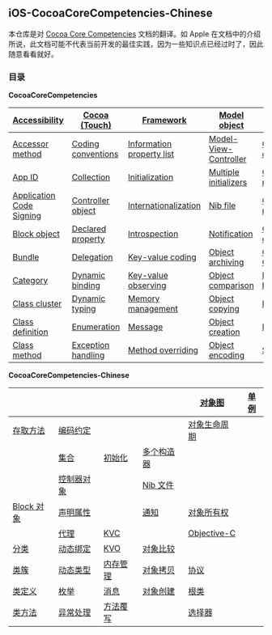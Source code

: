 ## iOS-CocoaCoreCompetencies-Chinese

本仓库是对 [Cocoa Core Competencies](https://developer.apple.com/library/archive/documentation/General/Conceptual/DevPedia-CocoaCore/Introduction.html) 文档的翻译。如 Apple 在文档中的介绍所说，此文档可能不代表当前开发的最佳实践，因为一些知识点已经过时了，因此随意看看就好。

### 目录

**CocoaCoreCompetencies**

| [Accessibility](https://developer.apple.com/library/archive/documentation/General/Conceptual/DevPedia-CocoaCore/Accessibility.html#//apple_ref/doc/uid/TP40008195-CH66-SW1) | [Cocoa (Touch)](https://developer.apple.com/library/archive/documentation/General/Conceptual/DevPedia-CocoaCore/Cocoa.html#//apple_ref/doc/uid/TP40008195-CH9-SW1) | [Framework](https://developer.apple.com/library/archive/documentation/General/Conceptual/DevPedia-CocoaCore/Framework.html#//apple_ref/doc/uid/TP40008195-CH56-SW1) | [Model object](https://developer.apple.com/library/archive/documentation/General/Conceptual/DevPedia-CocoaCore/ModelObject.html#//apple_ref/doc/uid/TP40008195-CH31-SW1) | [Object graph](https://developer.apple.com/library/archive/documentation/General/Conceptual/DevPedia-CocoaCore/ObjectGraph.html#//apple_ref/doc/uid/TP40008195-CH54-SW1) | [Singleton](https://developer.apple.com/library/archive/documentation/General/Conceptual/DevPedia-CocoaCore/Singleton.html#//apple_ref/doc/uid/TP40008195-CH49-SW1) |
| ------------------------------------------------------------ | ------------------------------------------------------------ | ------------------------------------------------------------ | ------------------------------------------------------------ | ------------------------------------------------------------ | ------------------------------------------------------------ |
| [Accessor method](https://developer.apple.com/library/archive/documentation/General/Conceptual/DevPedia-CocoaCore/AccessorMethod.html#//apple_ref/doc/uid/TP40008195-CH2-SW1) | [Coding conventions](https://developer.apple.com/library/archive/documentation/General/Conceptual/DevPedia-CocoaCore/CodingConventions.html#//apple_ref/doc/uid/TP40008195-CH53-SW1) | [Information property list](https://developer.apple.com/library/archive/documentation/General/Conceptual/DevPedia-CocoaCore/InfoPlist.html#//apple_ref/doc/uid/TP40008195-CH61-SW1) | [Model-View-Controller](https://developer.apple.com/library/archive/documentation/General/Conceptual/DevPedia-CocoaCore/MVC.html#//apple_ref/doc/uid/TP40008195-CH32-SW1) | [Object life cycle](https://developer.apple.com/library/archive/documentation/General/Conceptual/DevPedia-CocoaCore/ObjectLifeCycle.html#//apple_ref/doc/uid/TP40008195-CH55-SW1) | [Uniform Type Identifier](https://developer.apple.com/library/archive/documentation/General/Conceptual/DevPedia-CocoaCore/UniformTypeIdentifier.html#//apple_ref/doc/uid/TP40008195-CH60-SW1) |
| [App ID](https://developer.apple.com/library/archive/documentation/General/Conceptual/DevPedia-CocoaCore/AppID.html#//apple_ref/doc/uid/TP40008195-CH64-SW1) | [Collection](https://developer.apple.com/library/archive/documentation/General/Conceptual/DevPedia-CocoaCore/Collection.html#//apple_ref/doc/uid/TP40008195-CH10-SW1) | [Initialization](https://developer.apple.com/library/archive/documentation/General/Conceptual/DevPedia-CocoaCore/Initialization.html#//apple_ref/doc/uid/TP40008195-CH21-SW1) | [Multiple initializers](https://developer.apple.com/library/archive/documentation/General/Conceptual/DevPedia-CocoaCore/MultipleInitializers.html#//apple_ref/doc/uid/TP40008195-CH33-SW1) | [Object modeling](https://developer.apple.com/library/archive/documentation/General/Conceptual/DevPedia-CocoaCore/ObjectModeling.html#//apple_ref/doc/uid/TP40008195-CH41-SW1) | [Value object](https://developer.apple.com/library/archive/documentation/General/Conceptual/DevPedia-CocoaCore/ValueObject.html#//apple_ref/doc/uid/TP40008195-CH51-SW1) |
| [Application Code Signing](https://developer.apple.com/library/archive/documentation/General/Conceptual/DevPedia-CocoaCore/AppSigning.html#//apple_ref/doc/uid/TP40008195-CH63-SW1) | [Controller object](https://developer.apple.com/library/archive/documentation/General/Conceptual/DevPedia-CocoaCore/ControllerObject.html#//apple_ref/doc/uid/TP40008195-CH11-SW1) | [Internationalization](https://developer.apple.com/library/archive/documentation/General/Conceptual/DevPedia-CocoaCore/Internationalization.html#//apple_ref/doc/uid/TP40008195-CH23-SW1) | [Nib file](https://developer.apple.com/library/archive/documentation/General/Conceptual/DevPedia-CocoaCore/NibFile.html#//apple_ref/doc/uid/TP40008195-CH34-SW1) | [Object mutability](https://developer.apple.com/library/archive/documentation/General/Conceptual/DevPedia-CocoaCore/ObjectMutability.html#//apple_ref/doc/uid/TP40008195-CH42-SW1) |                                                              |
| [Block object](https://developer.apple.com/library/archive/documentation/General/Conceptual/DevPedia-CocoaCore/Block.html#//apple_ref/doc/uid/TP40008195-CH3-SW1) | [Declared property](https://developer.apple.com/library/archive/documentation/General/Conceptual/DevPedia-CocoaCore/DeclaredProperty.html#//apple_ref/doc/uid/TP40008195-CH13-SW1) | [Introspection](https://developer.apple.com/library/archive/documentation/General/Conceptual/DevPedia-CocoaCore/Introspection.html#//apple_ref/doc/uid/TP40008195-CH24-SW1) | [Notification](https://developer.apple.com/library/archive/documentation/General/Conceptual/DevPedia-CocoaCore/Notification.html#//apple_ref/doc/uid/TP40008195-CH35-SW1) | [Object ownership](https://developer.apple.com/library/archive/documentation/General/Conceptual/DevPedia-CocoaCore/ObjectOwnership.html#//apple_ref/doc/uid/TP40008195-CH67-SW1) |                                                              |
| [Bundle](https://developer.apple.com/library/archive/documentation/General/Conceptual/DevPedia-CocoaCore/Bundle.html#//apple_ref/doc/uid/TP40008195-CH4-SW1) | [Delegation](https://developer.apple.com/library/archive/documentation/General/Conceptual/DevPedia-CocoaCore/Delegation.html#//apple_ref/doc/uid/TP40008195-CH14-SW1) | [Key-value coding](https://developer.apple.com/library/archive/documentation/General/Conceptual/DevPedia-CocoaCore/KeyValueCoding.html#//apple_ref/doc/uid/TP40008195-CH25-SW1) | [Object archiving](https://developer.apple.com/library/archive/documentation/General/Conceptual/DevPedia-CocoaCore/Archiving.html#//apple_ref/doc/uid/TP40008195-CH1-SW1) | [Objective-C](https://developer.apple.com/library/archive/documentation/General/Conceptual/DevPedia-CocoaCore/ObjectiveC.html#//apple_ref/doc/uid/TP40008195-CH43-SW1) |                                                              |
| [Category](https://developer.apple.com/library/archive/documentation/General/Conceptual/DevPedia-CocoaCore/Category.html#//apple_ref/doc/uid/TP40008195-CH5-SW1) | [Dynamic binding](https://developer.apple.com/library/archive/documentation/General/Conceptual/DevPedia-CocoaCore/DynamicBinding.html#//apple_ref/doc/uid/TP40008195-CH15-SW1) | [Key-value observing](https://developer.apple.com/library/archive/documentation/General/Conceptual/DevPedia-CocoaCore/KVO.html#//apple_ref/doc/uid/TP40008195-CH16-SW1) | [Object comparison](https://developer.apple.com/library/archive/documentation/General/Conceptual/DevPedia-CocoaCore/ObjectComparison.html#//apple_ref/doc/uid/TP40008195-CH37-SW1) | [Property list](https://developer.apple.com/library/archive/documentation/General/Conceptual/DevPedia-CocoaCore/PropertyList.html#//apple_ref/doc/uid/TP40008195-CH44-SW1) |                                                              |
| [Class cluster](https://developer.apple.com/library/archive/documentation/General/Conceptual/DevPedia-CocoaCore/ClassCluster.html#//apple_ref/doc/uid/TP40008195-CH7-SW1) | [Dynamic typing](https://developer.apple.com/library/archive/documentation/General/Conceptual/DevPedia-CocoaCore/DynamicTyping.html#//apple_ref/doc/uid/TP40008195-CH62-SW1) | [Memory management](https://developer.apple.com/library/archive/documentation/General/Conceptual/DevPedia-CocoaCore/MemoryManagement.html#//apple_ref/doc/uid/TP40008195-CH27-SW1) | [Object copying](https://developer.apple.com/library/archive/documentation/General/Conceptual/DevPedia-CocoaCore/ObjectCopying.html#//apple_ref/doc/uid/TP40008195-CH38-SW1) | [Protocol](https://developer.apple.com/library/archive/documentation/General/Conceptual/DevPedia-CocoaCore/Protocol.html#//apple_ref/doc/uid/TP40008195-CH45-SW1) |                                                              |
| [Class definition](https://developer.apple.com/library/archive/documentation/General/Conceptual/DevPedia-CocoaCore/ClassDefinition.html#//apple_ref/doc/uid/TP40008195-CH6-SW1) | [Enumeration](https://developer.apple.com/library/archive/documentation/General/Conceptual/DevPedia-CocoaCore/Enumeration.html#//apple_ref/doc/uid/TP40008195-CH17-SW1) | [Message](https://developer.apple.com/library/archive/documentation/General/Conceptual/DevPedia-CocoaCore/Message.html#//apple_ref/doc/uid/TP40008195-CH59-SW1) | [Object creation](https://developer.apple.com/library/archive/documentation/General/Conceptual/DevPedia-CocoaCore/ObjectCreation.html#//apple_ref/doc/uid/TP40008195-CH39-SW1) | [Root class](https://developer.apple.com/library/archive/documentation/General/Conceptual/DevPedia-CocoaCore/RootClass.html#//apple_ref/doc/uid/TP40008195-CH46-SW1) |                                                              |
| [Class method](https://developer.apple.com/library/archive/documentation/General/Conceptual/DevPedia-CocoaCore/ClassMethod.html#//apple_ref/doc/uid/TP40008195-CH8-SW1) | [Exception handling](https://developer.apple.com/library/archive/documentation/General/Conceptual/DevPedia-CocoaCore/ExceptionHandling.html#//apple_ref/doc/uid/TP40008195-CH18-SW1) | [Method overriding](https://developer.apple.com/library/archive/documentation/General/Conceptual/DevPedia-CocoaCore/MethodOverriding.html#//apple_ref/doc/uid/TP40008195-CH57-SW1) | [Object encoding](https://developer.apple.com/library/archive/documentation/General/Conceptual/DevPedia-CocoaCore/ObjectEncoding.html#//apple_ref/doc/uid/TP40008195-CH40-SW1) | [Selector](https://developer.apple.com/library/archive/documentation/General/Conceptual/DevPedia-CocoaCore/Selector.html#//apple_ref/doc/uid/TP40008195-CH48-SW1) |                                                              |

**CocoaCoreCompetencies-Chinese**

|                |                |              |                | [对象图]()       | [单例]() |
| -------------- | -------------- | ------------ | -------------- | ---------------- | -------- |
| [存取方法]()   | [编码约定]()   |              |                | [对象生命周期]() |          |
|                | [集合]()       | [初始化]()   | [多个构造器]() |                  |          |
|                | [控制器对象]() |              | [Nib 文件]()   |                  |          |
| [Block 对象]() | [声明属性]()   |              | [通知]()       | [对象所有权]()   |          |
|                | [代理]()       | [KVC]()      |                | [Objective-C]()  |          |
| [分类]()       | [动态绑定]()   | [KVO]()      | [对象比较]()   |                  |          |
| [类簇]()       | [动态类型]()   | [内存管理]() | [对象拷贝]()   | [协议]()         |          |
| [类定义]()     | [枚举]()       | [消息]()     | [对象创建]()   | [根类]()         |          |
| [类方法]()     | [异常处理]()   | [方法覆写]() |                | [选择器]()       |          |


